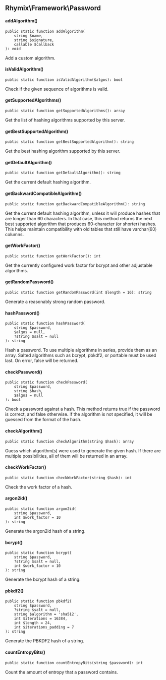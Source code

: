 Rhymix\Framework\Password
-------------------------

#### addAlgorithm()

```
public static function addAlgorithm(
    string $name,
    string $signature,
    callable $callback
): void
```

Add a custom algorithm.

#### isValidAlgorithm()

```
public static function isValidAlgorithm($algos): bool
```

Check if the given sequence of algorithms is valid.

#### getSupportedAlgorithms()

```
public static function getSupportedAlgorithms(): array
```

Get the list of hashing algorithms supported by this server.

#### getBestSupportedAlgorithm()

```
public static function getBestSupportedAlgorithm(): string
```

Get the best hashing algorithm supported by this server.

#### getDefaultAlgorithm()

```
public static function getDefaultAlgorithm(): string
```

Get the current default hashing algorithm.

#### getBackwardCompatibleAlgorithm()

```
public static function getBackwardCompatibleAlgorithm(): string
```

Get the current default hashing algorithm, unless it will produce
hashes that are longer than 60 characters.
In that case, this method returns the next best supported algorithm
that produces 60-character (or shorter) hashes. This helps maintain
compatibility with old tables that still have varchar(60) columns.

#### getWorkFactor()

```
public static function getWorkFactor(): int
```

Get the currently configured work factor for bcrypt and other adjustable algorithms.

#### getRandomPassword()

```
public static function getRandomPassword(int $length = 16): string
```

Generate a reasonably strong random password.

#### hashPassword()

```
public static function hashPassword(
    string $password,
    $algos = null,
    ?string $salt = null
): string
```

Hash a password.
To use multiple algorithms in series, provide them as an array.
Salted algorithms such as bcrypt, pbkdf2, or portable must be used last.
On error, false will be returned.

#### checkPassword()

```
public static function checkPassword(
    string $password,
    string $hash,
    $algos = null
): bool
```

Check a password against a hash.
This method returns true if the password is correct, and false otherwise.
If the algorithm is not specified, it will be guessed from the format of the hash.

#### checkAlgorithm()

```
public static function checkAlgorithm(string $hash): array
```

Guess which algorithm(s) were used to generate the given hash.
If there are multiple possibilities, all of them will be returned in an array.

#### checkWorkFactor()

```
public static function checkWorkFactor(string $hash): int
```

Check the work factor of a hash.

#### argon2id()

```
public static function argon2id(
    string $password,
    int $work_factor = 10
): string
```

Generate the argon2id hash of a string.

#### bcrypt()

```
public static function bcrypt(
    string $password,
    ?string $salt = null,
    int $work_factor = 10
): string
```

Generate the bcrypt hash of a string.

#### pbkdf2()

```
public static function pbkdf2(
    string $password,
    ?string $salt = null,
    string $algorithm = 'sha512',
    int $iterations = 16384,
    int $length = 24,
    int $iterations_padding = 7
): string
```

Generate the PBKDF2 hash of a string.

#### countEntropyBits()

```
public static function countEntropyBits(string $password): int
```

Count the amount of entropy that a password contains.
